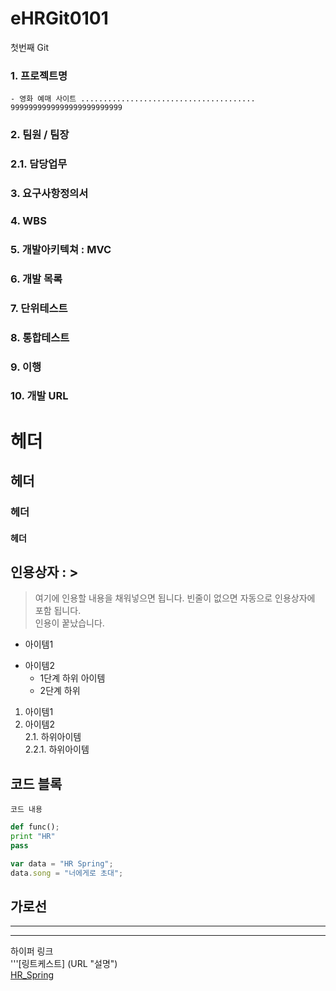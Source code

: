 # eHRGit0101
첫번째 Git

### 1. 프로젝트명
    - 영화 예매 사이트 .......................................  
    9999999999999999999999999
   
    
### 2. 팀원 / 팀장
### 2.1. 담당업무
### 3. 요구사항정의서
### 4. WBS
### 5. 개발아키텍쳐 : MVC
### 6. 개발 목록
### 7. 단위테스트
### 8. 통합테스트
### 9. 이행
### 10. 개발 URL


 # 헤더
 ## 헤더
 ### 헤더
#### 헤더

## 인용상자 : >
> 여기에 인용할 내용을 채워넣으면 됩니다.
빈줄이 없으면 자동으로 인용상자에 포함 됩니다.  
인용이 꿑났습니다.

- 아이템1
+ 아이템2
  - 1단계 하위 아이템
  * 2단계 하위 
  
1. 아이템1
2. 아이템2  
    2.1. 하위아이템  
        2.2.1. 하위아이템
        
## 코드 블록
``` 프로그래밍 언어 이름
코드 내용
```

```python
def func();
print "HR"
pass
```

```javascript
var data = "HR Spring";
data.song = "너에게로 초대";
```

가로선
---
***
--------

하이퍼 링크  
'''[링트케스트] (URL "설명")  
[HR_Spring](https://cafe.naver.com/kndjang "SIST 강북 스프링")  

